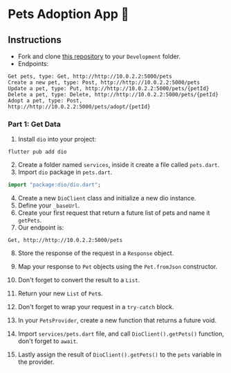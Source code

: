 # Pets Adoption App 🦄

## Instructions

- Fork and clone [this repository](https://github.com/JoinCODED/Task-Flutter-CRUD-AdoptApp) to your `Development` folder.
- Endpoints:

```
Get pets, type: Get, http://http://10.0.2.2:5000/pets
Create a new pet, type: Post, http://http://10.0.2.2:5000/pets
Update a pet, type: Put, http://http://10.0.2.2:5000/pets/{petId}
Delete a pet, type: Delete, http://http://10.0.2.2:5000/pets/{petId}
Adopt a pet, type: Post, http://http://10.0.2.2:5000/pets/adopt/{petId}
```

### Part 1: Get Data

1. Install `dio` into your project:

```shell
flutter pub add dio
```

2. Create a folder named `services`, inside it create a file called `pets.dart`.
3. Import `dio` package in `pets.dart`.

```dart
import "package:dio/dio.dart";
```

4. Create a new `DioClient` class and initialize a new dio instance.
5. Define your `_baseUrl`.
6. Create your first request that return a future list of pets and name it `getPets`.
7. Our endpoint is:

```
Get, http://http://10.0.2.2:5000/pets
```

8. Store the response of the request in a `Response` object.
9. Map your response to `Pet` objects using the `Pet.fromJson` constructor.
10. Don't forget to convert the result to a `List`.
11. Return your new `List` of `Pet`s.
12. Don't forget to wrap your request in a `try-catch` block.

13. In your `PetsProvider`, create a new function that returns a future void.
14. Import `services/pets.dart` file, and call `DioClient().getPets()` function, don't forget to `await`.
15. Lastly assign the result of `DioClient().getPets()` to the `pets` variable in the provider.
